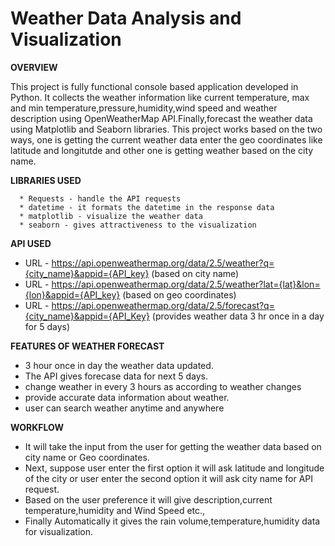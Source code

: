 # Weather Data Analysis and Visualization 

**OVERVIEW**

This project is fully functional console based application developed in Python. It collects the weather information like current temperature, max and min temperature,pressure,humidity,wind speed and weather description using OpenWeatherMap API.Finally,forecast the weather data using Matplotlib and Seaborn libraries. This project works based on the two ways, one is getting the current weather data enter the geo coordinates like latitude and longitutde and other one is getting weather based on the city name.

**LIBRARIES USED**

      * Requests - handle the API requests
      * datetime - it formats the datetime in the response data
      * matplotlib - visualize the weather data
      * seaborn - gives attractiveness to the visualization
 
**API USED**

  *  URL  - https://api.openweathermap.org/data/2.5/weather?q={city_name}&appid={API_key} (based on city name)
  *  URL  - https://api.openweathermap.org/data/2.5/weather?lat={lat}&lon={lon}&appid={API_key}  (based on geo coordinates)
  *  URL  -  https://api.openweathermap.org/data/2.5/forecast?q={city_name}&appid={API_Key}  (provides weather data 3 hr once in a day for 5 days)

**FEATURES OF WEATHER FORECAST**

  * 3 hour once in day the weather data updated.
  * The API gives forecase data for next 5 days.
  * change weather in every 3 hours as according to weather changes
  * provide accurate data information about weather.
  * user can search weather anytime and anywhere

**WORKFLOW**

  * It will take the input from the user for getting the weather data based on city name or Geo coordinates.
  * Next, suppose user enter the first option it will ask latitude and longitude of the city or user enter the second option it will ask city name for API request.
  * Based on the user preference it will give description,current temperature,humidity and Wind Speed etc.,
  * Finally Automatically it gives the rain volume,temperature,humidity data for visualization.
